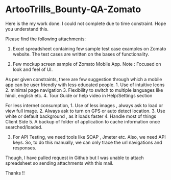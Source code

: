 # ArtooTrills_Bounty-QA-Zomato
Here is the my work done. I could not complete due to time constraint. Hope you understand this.
 
Please find the following attachments: 
 
1. Excel spreadsheet containing few sample  test case examples on Zomato website. 
     The test cases are written on the bases of functionality.
 
2. Few mockup screen sample of Zomato Mobile App. 
     Note : Focused on look and feel of UI. 
 
As per given constraints, there are few suggestion through which a mobile app can be user friendly with less educated people.
     1. Use of intuitive Icons
     2. minimal page navigation
     3. Flexibility to switch to multiple languages like hindi, english etc.
     4. Tour Guide or help video in Help/Settings section
 
For less internet consumption,
     1. Use of less images , always ask to load or view full image. 
     2. Always ask to turn on GPS or auto detect location.
     3. Use white or default background , as it loads faster 
     4. Handle most of things Client Side 
     5. A backup of folder of application to cache information once searched/loaded.
 
 
3. For API Testing, we need tools like SOAP , Jmeter etc. Also, we need API keys. So, to do this manually, we can only trace the url navigations and responses.
 
Though, I have pulled request in Github but I was unable to attach spreadsheet so sending attachments with this mail.
 
 
Thanks !!
